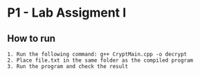 # P1 - Lab Assigment I

## How to run

	1. Run the following command: g++ CryptMain.cpp -o decrypt
	2. Place file.txt in the same folder as the compiled program
	3. Run the program and check the result